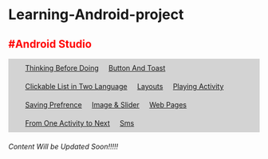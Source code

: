 # Learning-Android-project
<font color="red"><h2>#Android Studio</h2></font> 
<style>
    #nav {
        background: lightgray;  
        overflow: auto; 
        }
    #nav li {
        float: left;
        list-style-type: none;
        padding: 10px;
        }
</style>
<ul id="nav">
    <li><a href="#Using_Lists_for_Menus">Thinking Before Doing</a></li>
    <li><a href="#Using_Lists_for_Menus">Button And Toast</a></li>
    <li><a href="#Using_Lists_for_Menus">Clickable List in Two Language</a></li>
    <li><a href="#Using_Lists_for_Menus">Layouts</a></li>
    <li><a href="#Using_Lists_for_Menus">Playing Activity</a></li>
    <li><a href="#Using_Lists_for_Menus">Saving Prefrence</a></li>
    <li><a href="#Using_Lists_for_Menus">Image & Slider</a></li>
    <li><a href="#Using_Lists_for_Menus">Web Pages</a></li>
    <li><a href="#Using_Lists_for_Menus">From One Activity to Next</a></li>
    <li><a href="#Using_Lists_for_Menus">Sms</a></li>	
</ul>
<h6>Content Will be Updated Soon!!!!!</h6>
    </body>
    </html>
    
